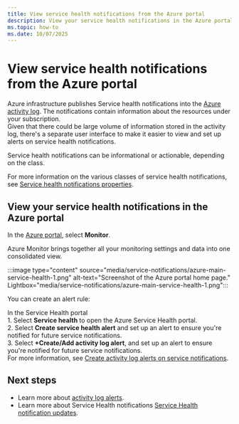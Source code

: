 ```yaml
---
title: View service health notifications from the Azure portal
description: View your service health notifications in the Azure portal. The Azure infrastructure publishes Service health notifications into the Azure activity log.
ms.topic: how-to
ms.date: 10/07/2025
---
```


# View service health notifications from the Azure portal

Azure infrastructure publishes Service health notifications into the [Azure activity log](../azure-monitor/essentials/platform-logs-overview.md). The notifications contain information about the resources under your subscription.<br> 
Given that there could be large volume of information stored in the activity log, there's a separate user interface to make it easier to view and set up alerts on service health notifications.

Service health notifications can be informational or actionable, depending on the class.

For more information on the various classes of service health notifications, see [Service health notifications properties](service-health-notifications-properties.md).

## View your service health notifications in the Azure portal

In the [Azure portal](https://portal.azure.com), select **Monitor**.


Azure Monitor brings together all your monitoring settings and data into one consolidated view.

:::image type="content" source="media/service-notifications/azure-main-service-health-1.png" alt-text="Screenshot of the Azure portal home page."  Lightbox="media/service-notifications/azure-main-service-health-1.png":::

You can create an alert rule: <br>

In the Service Health portal<br>
    1. Select **Service health** to open the Azure Service Health portal.<br>
    2. Select **Create service health alert**  and set up an alert to ensure you're notified for future service notifications.<br>
    3. Select **+Create/Add activity log alert**, and set up an alert to ensure you're notified for future service notifications.<br> 
For more information, see [Create activity log alerts on service notifications](./alerts-activity-log-service-notifications-portal.md).


## Next steps

* Learn more about [activity log alerts](/azure/azure-monitor/alerts/alerts-types).
* Learn more about Service Health notifications [Service Health notification updates](service-health-notifications-properties.md).
